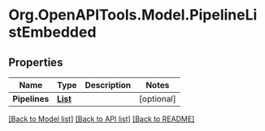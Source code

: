 # Org.OpenAPITools.Model.PipelineListEmbedded
## Properties

Name | Type | Description | Notes
------------ | ------------- | ------------- | -------------
**Pipelines** | [**List<Pipeline>**](Pipeline.md) |  | [optional] 

[[Back to Model list]](../README.md#documentation-for-models) [[Back to API list]](../README.md#documentation-for-api-endpoints) [[Back to README]](../README.md)

